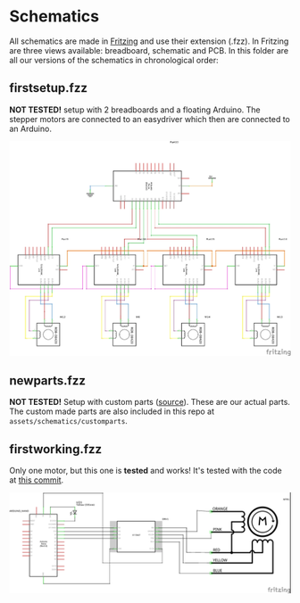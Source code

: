 # Schematics
All schematics are made in [Fritzing](https://fritzing.org) and use their extension (.fzz). In Fritzing are three views available:
breadboard, schematic and PCB. In this folder are all our versions of the schematics in chronological order:


## firstsetup.fzz
**NOT TESTED!**
setup with 2 breadboards and a floating Arduino. The stepper motors are connected to an easydriver which then are connected to an Arduino.

![firstsetup.fzz schematic](images/firstsetup_schem.jpg)


## newparts.fzz
**NOT TESTED!**
Setup with custom parts ([source](https://github.com/tardate/X113647Stepper)). These are our actual parts. The custom made parts are also included in this repo at  `assets/schematics/customparts`.


## firstworking.fzz
Only one motor, but this one is **tested** and works! It's tested with the code at [this commit](https://github.com/bionicarm/bionicarm/tree/d6df96433fdd7d1bf2449d47284609a06bb9cc7e).

![firstworking.fzz schematic](images/firstworking_schem.jpg)
